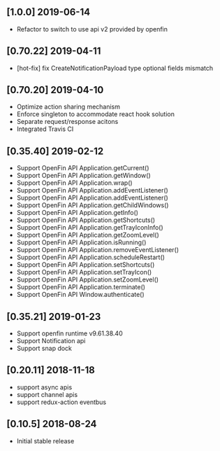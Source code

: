 ## [1.0.0] 2019-06-14
- Refactor to switch to use api v2 provided by openfin

## [0.70.22] 2019-04-11
- [hot-fix] fix CreateNotificationPayload type optional fields mismatch
## [0.70.20] 2019-04-10
- Optimize action sharing mechanism
- Enforce singleton to accommodate react hook solution
- Separate request/response acitons
- Integrated Travis CI

## [0.35.40] 2019-02-12
- Support OpenFin API Application.getCurrent()
- Support OpenFin API Application.getWindow()
- Support OpenFin API Application.wrap()
- Support OpenFin API Application.addEventListener()
- Support OpenFin API Application.addEventListener()
- Support OpenFin API Application.getChildWindows()
- Support OpenFin API Application.getInfo()
- Support OpenFin API Application.getShortcuts()
- Support OpenFin API Application.getTrayIconInfo()
- Support OpenFin API Application.getZoomLevel()
- Support OpenFin API Application.isRunning()
- Support OpenFin API Application.removeEventListener()
- Support OpenFin API Application.scheduleRestart()
- Support OpenFin API Application.setShortcuts()
- Support OpenFin API Application.setTrayIcon()
- Support OpenFin API Application.setZoomLevel()
- Support OpenFin API Application.terminate()
- Support OpenFin API Window.authenticate()

## [0.35.21] 2019-01-23
- Support openfin runtime v9.61.38.40
- Support Notification api
- Support snap dock

## [0.20.11] 2018-11-18
- support async apis
- support channel apis
- support redux-action eventbus

## [0.10.5] 2018-08-24
- Initial stable release